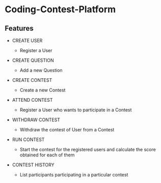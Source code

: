 # Coding-Contest-Platform

## Features

- CREATE USER
  - Register a User

- CREATE QUESTION
  - Add a new Question

- CREATE CONTEST
  - Create a new Contest

- ATTEND CONTEST
  - Register a User who wants to participate in a Contest

- WITHDRAW CONTEST
  - Withdraw the contest of User from a Contest

- RUN CONTEST
  - Start the contest for the registered users and calculate the score obtained for each of them

- CONTEST HISTORY
  - List participants participating in a particular contest
